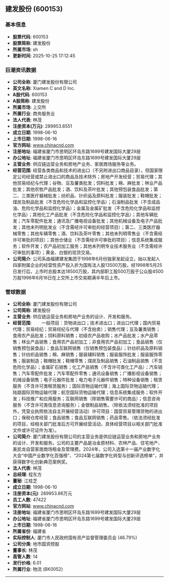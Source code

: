 ## 建发股份 (600153)

### 基本信息

- **股票代码**: 600153
- **股票简称**: 建发股份
- **所属市场**: sh
- **更新时间**: 2025-10-25 17:12:45

### 巨潮资讯数据

- **公司全称**: 厦门建发股份有限公司
- **英文名称**: Xiamen C and D Inc.
- **A股代码**: 600153
- **A股简称**: 建发股份
- **所属市场**: 上交所
- **所属行业**: 商务服务业
- **法人代表**: 林茂
- **注册资本(万元)**: 289953.8551
- **成立日期**: 1998-06-10
- **上市日期**: 1998-06-16
- **官方网站**: www.chinacnd.com
- **注册地址**: 福建省厦门市思明区环岛东路1699号建发国际大厦29层
- **办公地址**: 福建省厦门市思明区环岛东路1699号建发国际大厦29层
- **主营业务**: 供应链运营业务和房地产业务、家居商场服务等业务。
- **经营范围**: 经营各类商品和技术的进出口（不另附进出口商品目录），但国家限定公司经营或禁止进出口的商品及技术除外；房地产开发经营；贸易代理；其他贸易经纪与代理；谷物、豆及薯类批发；饲料批发；棉、麻批发；林业产品批发；其他农牧产品批发；酒、饮料及茶叶批发；其他预包装食品批发；第二、三类医疗器械批发；纺织品、针织品及原料批发；服装批发；鞋帽批发；煤炭及制品批发（不含危险化学品和监控化学品）；石油制品批发（不含成品油、危险化学品和监控化学品）；金属及金属矿批发（不含危险化学品和监控化学品）；其他化工产品批发（不含危险化学品和监控化学品）；其他车辆批发；汽车零配件批发；通讯及广播电视设备批发；其他机械设备及电子产品批发；其他未列明批发业（不含需经许可审批的经营项目）；第二、三类医疗器械零售；其他车辆零售；酒、饮料及茶叶零售；其他未列明零售业（不含需经许可审批的项目）；其他仓储业（不含需经许可审批的项目）；信息系统集成服务；软件开发；农产品初加工服务；其他未列明专业技术服务业（不含需经许可审批的事项）；黄金、白银的现货交易。
- **公司简介**: 公司系由福建建发集团于1998年6月份独家发起设立，始以发起人四家附属企业的经营性资产投入折为国有法人股13500万股，经1998年5月25日发行后，上市时总股本达18500万股，其内部职工股500万股于公众股4500万股1998年6月16日在上交所上市交易期满半年后上市。

### 雪球数据

- **公司全称**: 厦门建发股份有限公司
- **公司简称**: 建发股份
- **主营业务**: 供应链运营业务和房地产业务的设计、开发和服务。
- **经营范围**: 　　一般项目：货物进出口；技术进出口；进出口代理；国内贸易代理；贸易经纪；贸易经纪与代理（不含拍卖）；销售代理；豆及薯类销售；食用农产品批发；饲料原料销售；初级农产品收购；水产品批发；水产品零售；林业产品销售；食用农产品初加工；非食用农产品初加工；食品销售（仅销售预包装食品）；食品互联网销售（仅销售预包装食品）；针纺织品及原料销售；针纺织品销售；棉、麻销售；服装辅料销售；服装服饰批发；服装服饰零售；服装制造；鞋帽批发；鞋帽零售；煤炭及制品销售；石油制品销售（不含危险化学品）；金属矿石销售；化工产品销售（不含许可类化工产品）；汽车销售；汽车零配件批发；汽车零配件零售；通讯设备销售；广播影视设备销售；机械设备销售；电子元器件批发；电力电子元器件销售；特种设备销售；租赁服务（不含许可类租赁服务）；国际货物运输代理；海上国际货物运输代理；陆路国际货物运输代理；航空国际货物运输代理；信息系统集成服务；软件开发；科技推广和应用服务；互联网销售（除销售需要许可的商品）；信息咨询服务（不含许可类信息咨询服务）；金银制品销售。（除依法须经批准的项目外，凭营业执照依法自主开展经营活动）许可项目：国营贸易管理货物的进出口；保税仓库经营；食品销售；食品互联网销售；药品零售。（依法须经批准的项目，经相关部门批准后方可开展经营活动，具体经营项目以相关部门批准文件或许可证件为准）。
- **公司简介**: 厦门建发股份有限公司的主营业务是供应链运营业务和房地产业务的设计、开发和服务。公司的主要产品是冶金原材料、农林产品、住宅地产、美凯龙自营家居商场租金及管理费。2024年，公司入选第十一届产业数字化大会“中国产业数字化百强榜”、“2024第七届数字化转型与创新评选榜单”，并获得数字化创新典范案例奖。
- **法人代表**: 林茂
- **总经理**: 程东方
- **董秘**: 江桂芝
- **成立日期**: 1998-06-10
- **注册资本(元)**: 289953.86万元
- **员工人数**: 47422
- **官方网站**: www.chinacnd.com
- **注册地址**: 福建省厦门市思明区环岛东路1699号建发国际大厦29层
- **办公地址**: 福建省厦门市思明区环岛东路1699号建发国际大厦29层
- **上市日期**: 1998-06-16
- **所属省份**: 福建省
- **实际控制人**: 厦门市人民政府国有资产监督管理委员会 (46.79%)
- **公司分类**: 地市国资控股
- **董事长**: 林茂
- **高管人数**: 14
- **发行价格**: 6.01
- **所属行业**: 物流 (BK0052)

---